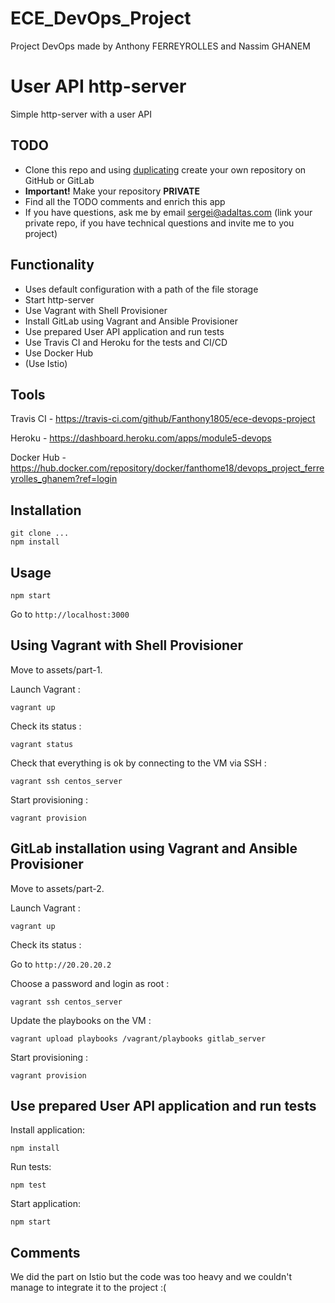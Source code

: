 # ECE_DevOps_Project
Project DevOps made by Anthony FERREYROLLES and Nassim GHANEM

# User API http-server

Simple http-server with a user API

##  TODO

* Clone this repo and using [duplicating](https://help.github.com/en/github/creating-cloning-and-archiving-repositories/duplicating-a-repository) create your own repository on GitHub or GitLab
* **Important!** Make your repository **PRIVATE**
* Find all the TODO comments and enrich this app
* If you have questions, ask me by email sergei@adaltas.com (link your private repo, if you have technical questions and invite me to you project)

## Functionality

* Uses default configuration with a path of the file storage
* Start http-server
* Use Vagrant with Shell Provisioner
* Install GitLab using Vagrant and Ansible Provisioner
* Use prepared User API application and run tests
* Use Travis CI and Heroku for the tests and CI/CD
* Use Docker Hub
* (Use Istio)

## Tools

Travis CI -
https://travis-ci.com/github/Fanthony1805/ece-devops-project

Heroku -
https://dashboard.heroku.com/apps/module5-devops

Docker Hub -
https://hub.docker.com/repository/docker/fanthome18/devops_project_ferreyrolles_ghanem?ref=login






## Installation

```
git clone ...
npm install
```

## Usage

```
npm start
```

Go to `http://localhost:3000`


## Using Vagrant with Shell Provisioner

Move to assets/part-1.

Launch Vagrant :

```
vagrant up
```

Check its status :

```
vagrant status
```

Check that everything is ok by connecting to the VM via SSH :

```
vagrant ssh centos_server
```

Start provisioning :

```
vagrant provision
```


## GitLab installation using Vagrant and Ansible Provisioner

Move to assets/part-2.

Launch Vagrant :

```
vagrant up
```

Check its status :

Go to `http://20.20.20.2`

Choose a password and login as root :

```
vagrant ssh centos_server
```

Update the playbooks on the VM :

```
vagrant upload playbooks /vagrant/playbooks gitlab_server
```

Start provisioning :

```
vagrant provision
```

## Use prepared User API application and run tests

Install application:

```
npm install
```

Run tests:

```
npm test
```

Start application:

```
npm start
```

## Comments

We did the part on Istio but the code was too heavy and we couldn't manage to integrate it to the project :(
